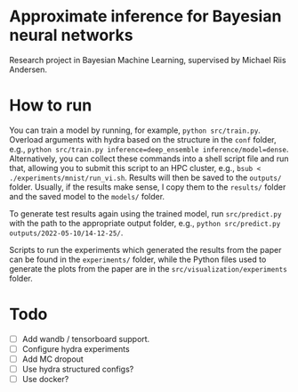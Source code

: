 Approximate inference for Bayesian neural networks
==============================

Research project in Bayesian Machine Learning, supervised by Michael Riis Andersen.

# How to run

You can train a model by running, for example, `python src/train.py`.
Overload arguments with hydra based on the structure in the `conf` folder, e.g., `python src/train.py inference=deep_ensemble inference/model=dense`.
Alternatively, you can collect these commands into a shell script file and run that, allowing you to submit this script to an HPC cluster, e.g., `bsub < ./experiments/mnist/run_vi.sh`.
Results will then be saved to the `outputs/` folder.
Usually, if the results make sense, I copy them to the `results/` folder and the saved model to the `models/` folder.

To generate test results again using the trained model, run `src/predict.py` with the path to the appropriate output folder, e.g., `python src/predict.py outputs/2022-05-10/14-12-25/`.

Scripts to run the experiments which generated the results from the paper can be found in the `experiments/` folder, while the Python files used to generate the plots from the paper are in the `src/visualization/experiments` folder.

# Todo

- [ ] Add wandb / tensorboard support.
- [ ] Configure hydra experiments
- [ ] Add MC dropout
- [ ] Use hydra structured configs?
- [ ] Use docker?
